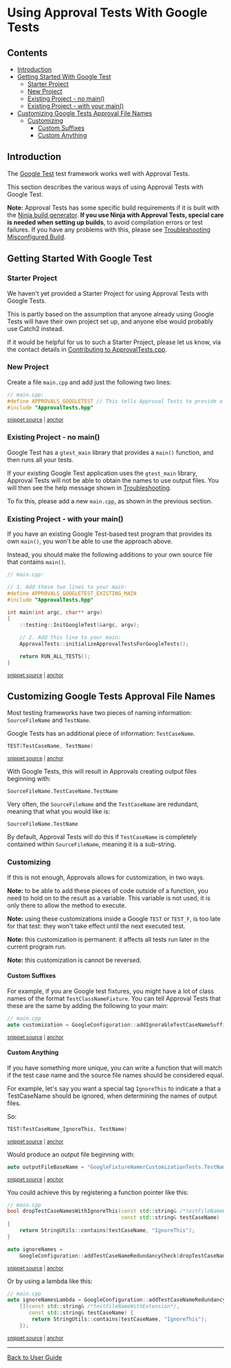 <!--
GENERATED FILE - DO NOT EDIT
This file was generated by [MarkdownSnippets](https://github.com/SimonCropp/MarkdownSnippets).
Source File: /doc/mdsource/UsingGoogleTests.source.md
To change this file edit the source file and then execute ./run_markdown_templates.sh.
-->

<a id="top"></a>

# Using Approval Tests With Google Tests

<!-- toc -->
## Contents

  * [Introduction](#introduction)
  * [Getting Started With Google Test](#getting-started-with-google-test)
    * [Starter Project](#starter-project)
    * [New Project](#new-project)
    * [Existing Project - no main()](#existing-project---no-main)
    * [Existing Project - with your main()](#existing-project---with-your-main)
  * [Customizing Google Tests Approval File Names](#customizing-google-tests-approval-file-names)
    * [Customizing](#customizing)
      * [Custom Suffixes](#custom-suffixes)
      * [Custom Anything](#custom-anything)<!-- endtoc -->


## Introduction

The [Google Test](https://github.com/google/googletest) test framework works well with Approval Tests.

This section describes the various ways of using Approval Tests with Google Test.

**Note:** Approval Tests has some specific build requirements if it is built with the [Ninja build generator](https://ninja-build.org/). **If you use Ninja with Approval Tests, special care is needed when setting up builds**, to avoid compilation errors or test failures. If you have any problems with this, please see [Troubleshooting Misconfigured Build](/doc/TroubleshootingMisconfiguredBuild.md#top). <!-- include: include_ninja_warning_note. path: /doc/mdsource/include_ninja_warning_note.include.md -->

## Getting Started With Google Test

### Starter Project

We haven't yet provided a Starter Project for using Approval Tests with Google Tests.

This is partly based on the assumption that anyone already using Google Tests will have their own project set up, and anyone else would probably use Catch2 instead.
 
If it would be helpful for us to such a Starter Project, please let us know, via the contact details in [Contributing to ApprovalTests.cpp](/doc/Contributing.md#top). 


### New Project

Create a file `main.cpp` and add just the following two lines:

<!-- snippet: googletest_main -->
<a id='snippet-googletest_main'></a>
```cpp
// main.cpp:
#define APPROVALS_GOOGLETEST // This tells Approval Tests to provide a main() - only do this in one cpp file
#include "ApprovalTests.hpp"
```
<sup><a href='/tests/GoogleTest_Tests/main.cpp#L2-L6' title='File snippet `googletest_main` was extracted from'>snippet source</a> | <a href='#snippet-googletest_main' title='Navigate to start of snippet `googletest_main`'>anchor</a></sup>
<!-- endsnippet -->

### Existing Project - no main()

Google Test has a `gtest_main` library that provides a `main()` function, and then runs all your tests.

If your existing Google Test application uses the `gtest_main` library, Approval Tests will not be able to obtain the names to use output files. You will then see the help message shown in [Troubleshooting](/doc/Troubleshooting.md#top).

To fix this, please add a new `main.cpp`, as shown in the previous section.


### Existing Project - with your main()

If you have an existing Google Test-based test program that provides its own `main()`, you won't be able to use the approach above.

Instead, you should make the following additions to your own source file that contains `main()`.  

<!-- snippet: googletest_existing_main -->
<a id='snippet-googletest_existing_main'></a>
```cpp
// main.cpp:

// 1. Add these two lines to your main:
#define APPROVALS_GOOGLETEST_EXISTING_MAIN
#include "ApprovalTests.hpp"

int main(int argc, char** argv)
{
    ::testing::InitGoogleTest(&argc, argv);

    // 2. Add this line to your main:
    ApprovalTests::initializeApprovalTestsForGoogleTests();

    return RUN_ALL_TESTS();
}
```
<sup><a href='/examples/googletest_existing_main/main.cpp#L1-L17' title='File snippet `googletest_existing_main` was extracted from'>snippet source</a> | <a href='#snippet-googletest_existing_main' title='Navigate to start of snippet `googletest_existing_main`'>anchor</a></sup>
<!-- endsnippet -->

## Customizing Google Tests Approval File Names

Most testing frameworks have two pieces of naming information: `SourceFileName` and `TestName`.

Google Tests has an additional piece of information: `TestCaseName`.
 
<!-- snippet: googletest_name_parts -->
<a id='snippet-googletest_name_parts'></a>
```cpp
TEST(TestCaseName, TestName)
```
<sup><a href='/tests/GoogleTest_Tests/namers/GoogleFixtureNamerCustomizationTests.cpp#L13-L15' title='File snippet `googletest_name_parts` was extracted from'>snippet source</a> | <a href='#snippet-googletest_name_parts' title='Navigate to start of snippet `googletest_name_parts`'>anchor</a></sup>
<!-- endsnippet -->

With Google Tests, this will result in Approvals creating output files beginning with:

```text
SourceFileName.TestCaseName.TestName
```

Very often, the `SourceFileName` and the `TestCaseName` are redundant, meaning that what you would like is:

```text
SourceFileName.TestName
```

By default, Approval Tests will do this if `TestCaseName` is completely contained within `SourceFileName`, meaning it is a sub-string.

### Customizing

If this is not enough, Approvals allows for customization, in two ways.

**Note:** to be able to add these pieces of code outside of a function, you need to hold on to the result as a variable. This variable is not used, it is only there to allow the method to execute.

**Note:** using these customizations inside a Google `TEST` or `TEST_F`, is too late for that test: they won't take effect until the next executed test.

**Note:** this customization is permanent: it affects all tests run later in the current program run.

**Note:** this customization is cannot be reversed.

#### Custom Suffixes

For example, if you are Google test fixtures, you might have a lot of class names of the format `TestClassNameFixture`. You can tell Approval Tests that these are the same by adding the following to your main:

<!-- snippet: googletest_customize_suffix -->
<a id='snippet-googletest_customize_suffix'></a>
```cpp
// main.cpp
auto customization = GoogleConfiguration::addIgnorableTestCaseNameSuffix("Fixture");
```
<sup><a href='/tests/GoogleTest_Tests/namers/GoogleFixtureNamerCustomizationTests.cpp#L8-L11' title='File snippet `googletest_customize_suffix` was extracted from'>snippet source</a> | <a href='#snippet-googletest_customize_suffix' title='Navigate to start of snippet `googletest_customize_suffix`'>anchor</a></sup>
<!-- endsnippet -->

#### Custom Anything

If you have something more unique, you can write a function that will match if the test case name and the source file names should be considered equal.

For example, let's say you want a special tag `IgnoreThis` to indicate a that a TestCaseName should be ignored, when determining the names of output files.

So:

<!-- snippet: googletest_customize_test -->
<a id='snippet-googletest_customize_test'></a>
```cpp
TEST(TestCaseName_IgnoreThis, TestName)
```
<sup><a href='/tests/GoogleTest_Tests/namers/GoogleFixtureNamerCustomizationTests.cpp#L61-L63' title='File snippet `googletest_customize_test` was extracted from'>snippet source</a> | <a href='#snippet-googletest_customize_test' title='Navigate to start of snippet `googletest_customize_test`'>anchor</a></sup>
<!-- endsnippet -->

Would produce an output file beginning with:

<!-- snippet: googletest_customize_test_name -->
<a id='snippet-googletest_customize_test_name'></a>
```cpp
auto outputFileBaseName = "GoogleFixtureNamerCustomizationTests.TestName";
```
<sup><a href='/tests/GoogleTest_Tests/namers/GoogleFixtureNamerCustomizationTests.cpp#L67-L69' title='File snippet `googletest_customize_test_name` was extracted from'>snippet source</a> | <a href='#snippet-googletest_customize_test_name' title='Navigate to start of snippet `googletest_customize_test_name`'>anchor</a></sup>
<!-- endsnippet -->

You could achieve this by registering a function pointer like this:

<!-- snippet: googletest_customize_function -->
<a id='snippet-googletest_customize_function'></a>
```cpp
// main.cpp
bool dropTestCaseNamesWithIgnoreThis(const std::string& /*testFileNameWithExtension*/,
                                     const std::string& testCaseName)
{
    return StringUtils::contains(testCaseName, "IgnoreThis");
}

auto ignoreNames =
    GoogleConfiguration::addTestCaseNameRedundancyCheck(dropTestCaseNamesWithIgnoreThis);
```
<sup><a href='/tests/GoogleTest_Tests/namers/GoogleFixtureNamerCustomizationTests.cpp#L40-L50' title='File snippet `googletest_customize_function` was extracted from'>snippet source</a> | <a href='#snippet-googletest_customize_function' title='Navigate to start of snippet `googletest_customize_function`'>anchor</a></sup>
<!-- endsnippet -->

Or by using a lambda like this:

<!-- snippet: googletest_customize_lambda -->
<a id='snippet-googletest_customize_lambda'></a>
```cpp
// main.cpp
auto ignoreNamesLambda = GoogleConfiguration::addTestCaseNameRedundancyCheck(
    [](const std::string& /*testFileNameWithExtension*/,
       const std::string& testCaseName) {
        return StringUtils::contains(testCaseName, "IgnoreThis");
    });
```
<sup><a href='/tests/GoogleTest_Tests/namers/GoogleFixtureNamerCustomizationTests.cpp#L52-L59' title='File snippet `googletest_customize_lambda` was extracted from'>snippet source</a> | <a href='#snippet-googletest_customize_lambda' title='Navigate to start of snippet `googletest_customize_lambda`'>anchor</a></sup>
<!-- endsnippet -->


---

[Back to User Guide](/doc/README.md#top)
